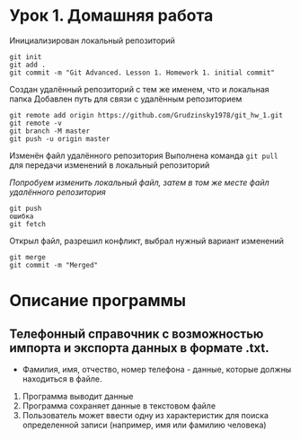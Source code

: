 # Урок 1. Домашняя работа
Инициализирован локальный репозиторий
```
git init
git add .
git commit -m "Git Advanced. Lesson 1. Homework 1. initial commit"
```
Создан удалённый репозиторий с тем же именем, что и локальная папка
Добавлен путь для связи с удалённым репозиторием
```
git remote add origin https://github.com/Grudzinsky1978/git_hw_1.git
git remote -v
git branch -M master
git push -u origin master
```
Изменён файл удалённого репозитория
Выполнена команда `git pull` для передачи изменений в локальный репозиторий

*Попробуем изменить локальный файл, затем в том же месте файл удалённого репозитория*
```
git push
ошибка
git fetch
```
Открыл файл, разрешил конфликт, выбрал нужный вариант изменений
```
git merge
git commit -m "Merged"
```

# Описание программы
## Телефонный справочник с возможностью импорта и экспорта данных в формате .txt.
* Фамилия, имя, отчество, номер телефона - данные, которые должны находиться в файле.
1. Программа выводит данные
2. Программа сохраняет данные в текстовом файле
3. Пользователь может ввести одну из характеристик для поиска определенной записи (например, имя или фамилию человека)
